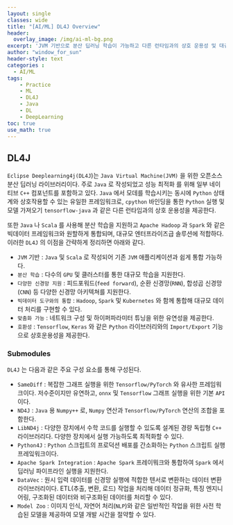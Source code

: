 ```yaml
--- 
layout: single
classes: wide
title: "[AI/ML] DL4J Overview"
header:
  overlay_image: /img/ai-ml-bg.png
excerpt: 'JVM 기반으로 분산 딥러닝 학습이 가능하고 다른 런타임과의 상호 운용성 및 대규모 데이터 처리가 가능한 DL4J 에 대해 알아보자'
author: "window_for_sun"
header-style: text
categories :
  - AI/ML
tags:
    - Practice
    - ML
    - DL4J
    - Java
    - DL
    - DeepLearning
toc: true
use_math: true
---
```


## DL4J
`Eclipse Deeplearning4j(DL4J`)는 `Java Virtual Machine(JVM)` 을 위한 오픈소스 분산 딥러닝 라이브러리이다. 
주로 `Java` 로 작성되었고 성능 최적화 를 위해 일부 네이티브 `C++` 컴포넌트를 포함하고 있다. 
`Java` 에서 모데를 학습시키는 동시에 `Python` 상태계와 상호작용할 수 있는 유일한 프레임워크로, 
`cpython` 바인딩을 통한 `Python` 실행 및 모델 가져오기 `tensorflow-java` 과 같은 다른 런타임과의 상호 운용성을 제공한다.  

또한 `Java` 나 `Scala` 를 사용해 분산 학습을 지원하고 `Apache Hadoop` 과 `Spark` 와 같은 빅데이터 프레임워크와 원할하게 통합되며, 
대규모 엔터프라이즈급 솔루션에 적합하다. 
이러한 `DL4J` 의 이점을 간략하게 정리하면 아래와 같다.  

- `JVM` 기반 : `Java` 및 `Scala` 로 작성되어 기존 `JVM` 애플리케이션과 쉽게 통합 가능하다. 
- `분산 학습` : 다수의 `GPU` 및 클러스터를 통한 대규모 학습을 지원한다. 
- `다양한 신경망 지원` : 피드포워드(`feed forward`), 순환 신경망(`RNN`), 합성곱 신경망(`CNN`) 등 다양한 신경망 아키텍쳐를 지원한다. 
- `빅데이터 도구와의 통합` : `Hadoop`, `Spark` 및 `Kubernetes` 와 함께 통합해 대규모 데이터 처리를 구현할 수 있다. 
- `맞춤화 가능` : 네트워크 구성 및 하이퍼파라미터 튜닝을 위한 유연성을 제공한다. 
- `호환성` : `Tensorflow`, `Keras` 와 같은 `Python` 라이브러리와의 `Import/Export` 기능으로 상호운용성을 제공한다. 


### Submodules
`DL4J` 는 다음과 같은 주요 구성 요소를 통해 구성된다.  

- `SameDiff` : 복잡한 그래프 실행을 위한 `Tensorflow/PyTorch` 와 유사한 프레임워크이다. 저수준이지만 유연하고, `onnx` 및 `Tensorflow` 그래프 실행을 위한 기본 `API` 이다. 
- `ND4J` : `Java` 용 `Numpy++` 로, `Numpy` 연산과 `Tensorflow/PyTorch` 연산의 조합을 포함한다. 
- `LibND4j` : 다양한 장치에서 수학 코드를 실행할 수 있도록 설계된 경량 독립형 `C++` 라이브러리다. 다양한 장치에서 실행 가능하도록 최적화할 수 있다. 
- `Python4J` : `Python` 스크립트의 프로덕션 배포를 간소화하는 `Python` 스크립트 실행 프레잌워크이다. 
- `Apache Spark Integration` : `Apache Spark` 프레이뭐크와 통합하여 `Spark` 에서 딥러닝 파이프라인 실행을 지원한다. 
- `DataVec` : 원시 입력 데이터를 신경망 실행에 적합한 텐서로 변환하는 데이터 변환 라이브러리이다. ETL(추출, 변환, 로드) 작업을 처리해 데이터 정규화, 특징 엔지니어링, 구조화된 데이터와 비구조화된 데이터를 처리할 수 있다. 
- `Model Zoo` : 이미지 인식, 자연어 처리(`NLP`)와 같은 일반적인 작업을 위한 사전 학습된 모델을 제공하여 모델 개발 시간을 절약할 수 있다. 

